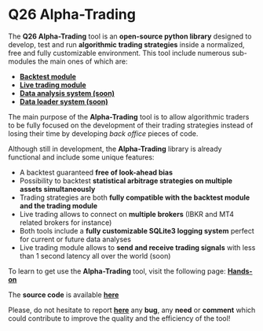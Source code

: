 # Q26 Alpha-Trading 

The **Q26 Alpha-Trading** tool is an **open-source python library** designed to develop, test and run **algorithmic trading strategies** 
inside a normalized, free and fully customizable environment.  This tool include numerous sub-modules the main ones of which 
are: 
- **[Backtest module](/_alphatrading/module_backtest)**
- **[Live trading module](/_alphatrading/module_livetrading)** 
- **[Data analysis system (soon)]()** 
- **[Data loader system (soon)]()**
  
The main purpose of the **Alpha-Trading** tool is to allow algorithmic traders to be fully focused on the development of their 
trading strategies instead of losing their time by developing *back office* pieces of code. 

Although still in development, the **Alpha-Trading** library is already functional and include some unique features:

- A backtest guaranteed **free of look-ahead bias** 
- Possibility to backtest **statistical arbitrage strategies on multiple assets simultaneously** 
- Trading strategies are both **fully compatible with the backtest module and the trading module** 
- Live trading allows to connect on **multiple brokers** (IBKR and MT4 related brokers for instance) 
- Both tools include a **fully customizable SQLite3 logging system** perfect for current or future data analyses 
- Live trading module allows to **send and receive trading signals** with less than 1 second latency all over the world (soon)
  
To learn to get use the **Alpha-Trading** tool, visit the following page: **[Hands-on](/_alphatrading/handson)** 
  
The **source code** is available **[here](https://github.com/LoannData/Q26_AlphaTrading)**

Please, do not hesitate to report **[here](https://github.com/LoannData/Q26_AlphaTrading/issues)** any **bug**, any **need** or **comment** which could contribute to improve the quality and the efficiency of the tool! 




